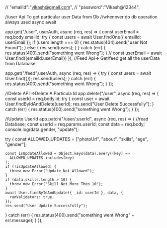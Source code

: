 
//  "emailId":"vikash@gmail.com",
//      "password":"Vikash@12344",

//user Api To get particular user Data from Db
//whenever do db operation always used async await

app.get("/user", userAuth, async (req, res) => {
  const userEmail = req.body.emailId;
  try {
    const users = await User.findOne({ emailId: userEmail });
    if (users.length === 0) {
      res.status(404).send("user Not Found");
    } else {
      res.send(users);
    }
  } catch (err) {
    res.status(400).send("something went Wrong");
  }
  // const userEmail = await User.find({emailId:userEmail})
});
//Feed Api-> Get/feed get all the userData from Database

app.get("/feed",userAuth, async (req, res) => {
  try {
    const users = await User.find({});
    res.send(users);
  } catch (err) {
    res.status(400).send("something went Wrong");
  }
});

//Delete API =>Delete A Particula Id
app.delete("/user", async (req, res) => {
  const userId = req.body.id;
  try {
    const user = await User.findByIdAndDelete(userId);
    res.send("User Delete Successfully");
  } catch (err) {
    res.status(400).send("something went Wrong");
  }
});

//Update UserId
app.patch("/user/:userId", async (req, res) => {
  //read Database;
  const userId = req.params.userId;
  const data = req.body;
  console.log(data.gender, "update");

  try {
    const ALLOWED_UPDATES = ["photoUrl", "about", "skills", "age", "gender"];

    const isUpdateAllowed = Object.keys(data).every((key) =>
      ALLOWED_UPDATES.includes(key)
    );
    if (!isUpdateAllowed) {
      throw new Error("Update Not Allowed");
    }
    if (data.skills.length > 10) {
      throw new Error("Skill Not More Then 10");
    }
    await User.findByIdAndUpdate({ _id: userId }, data, {
      runValidators: true,
    });
    res.send("User Update Successfully");
  } catch (err) {
    res.status(400).send("something went Wrong" + err.message);
  }
});